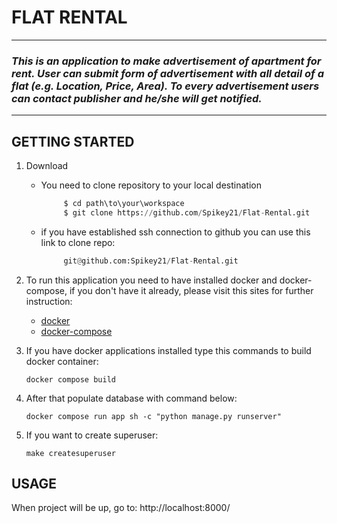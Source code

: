 # **FLAT** **RENTAL**
****

### *This is an application to make advertisement of apartment for rent. User can submit form of advertisement with all detail of a flat (e.g. Location, Price, Area). To every advertisement users can contact publisher and he/she will get notified.* ###

****

## **GETTING** **STARTED**

1. Download
   * You need to clone repository to your local destination
       ~~~python
            $ cd path\to\your\workspace
            $ git clone https://github.com/Spikey21/Flat-Rental.git

   * if you have established ssh connection to github you can use this link to clone repo:
       ~~~python
            git@github.com:Spikey21/Flat-Rental.git
     
2. To run this application you need to have installed docker and docker-compose, if you don't have it already, please visit this sites for further instruction:
   *  [docker](https://docs.docker.com/ee/supported-platforms/)
   *  [docker-compose](https://github.com/Yelp/docker-compose/blob/master/docs/install.md)
3. If you have docker applications installed type this commands to build docker container:

   `docker compose build`

4. After that populate database with command below:

   `docker compose run app sh -c "python manage.py runserver"`
 
5. If you want to create superuser:

   `make createsuperuser`

## **USAGE**

When project will be up, go to: http://localhost:8000/
